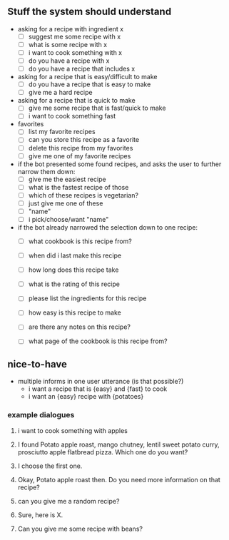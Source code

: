 ## Stuff the system should understand

- asking for a recipe with ingredient x
    - [ ] suggest me some recipe with x
    - [ ] what is some recipe with x
    - [ ] i want to cook something with x
    - [ ] do you have a recipe with x
    - [ ] do you have a recipe that includes x

- asking for a recipe that is easy/difficult to make
    - [ ] do you have a recipe that is easy to make
    - [ ] give me a hard recipe

- asking for a recipe that is quick to make
    - [ ] give me some recipe that is fast/quick to make
    - [ ] i want to cook something fast

- favorites
    - [ ] list my favorite recipes
    - [ ] can you store this recipe as a favorite
    - [ ] delete this recipe from my favorites
    - [ ] give me one of my favorite recipes

- if the bot presented some found recipes, and asks the user to further narrow them down:
    - [ ] give me the easiest recipe
    - [ ] what is the fastest recipe of those
    - [ ] which of these recipes is vegetarian?
    - [ ] just give me one of these
    - [ ] "name"
    - [ ] i pick/choose/want "name"

- if the bot already narrowed the selection down to one recipe:
    - [ ] what cookbook is this recipe from?
    - [ ] when did i last make this recipe
    - [ ] how long does this recipe take
    - [ ] what is the rating of this recipe
    - [ ] please list the ingredients for this recipe
    - [ ] how easy is this recipe to make
    - [ ] are there any notes on this recipe?
    - [ ] what page of the cookbook is this recipe from?


## nice-to-have

- multiple informs in one user utterance (is that possible?)
    - i want a recipe that is {easy} and {fast} to cook
    - i want an {easy} recipe with {potatoes}


### example dialogues

1. i want to cook something with apples
2. I found Potato apple roast, mango chutney, lentil sweet potato curry, prosciutto apple flatbread pizza. Which one do you want?
3. I choose the first one.
4. Okay, Potato apple roast then. Do you need more information on that recipe?

1. can you give me a random recipe?
2. Sure, here is X.

1. Can you give me some recipe with beans?
